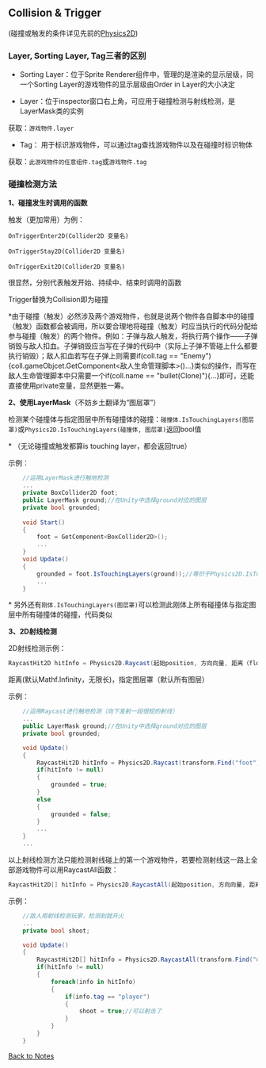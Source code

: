## Collision & Trigger

(碰撞或触发的条件详见先前的[Physics2D](https://github.com/Vincent-zz/Unity/blob/main/NotesAboutPhysics2D.md)) 

### Layer, Sorting Layer, Tag三者的区别 

- Sorting Layer：位于Sprite Renderer组件中，管理的是渲染的显示层级，同一个Sorting Layer的游戏物件的显示层级由Order in Layer的大小决定  

- Layer：位于inspector窗口右上角，可应用于碰撞检测与射线检测，是LayerMask类的实例 

获取：`游戏物件.layer`

- Tag： 用于标识游戏物件，可以通过tag查找游戏物件以及在碰撞时标识物体 

获取：`此游戏物件的任意组件.tag`或`游戏物件.tag` 

### 碰撞检测方法 

**1、碰撞发生时调用的函数** 

触发（更加常用）为例： 

`OnTriggerEnter2D(Collider2D 变量名)` 

`OnTriggerStay2D(Collider2D 变量名)` 

`OnTriggerExit2D(Collider2D 变量名)` 

很显然，分别代表触发开始、持续中、结束时调用的函数 

Trigger替换为Collision即为碰撞 

\*由于碰撞（触发）必然涉及两个游戏物件，也就是说两个物件各自脚本中的碰撞（触发）函数都会被调用，所以要合理地将碰撞（触发）时应当执行的代码分配给参与碰撞（触发）的两个物件。例如：子弹与敌人触发，将执行两个操作——子弹销毁与敌人扣血。子弹销毁应当写在子弹的代码中（实际上子弹不管碰上什么都要执行销毁）；敌人扣血若写在子弹上则需要if(coll.tag == "Enemy"){coll.gameObjcet.GetComponent<敌人生命管理脚本>()...}类似的操作，而写在敌人生命管理脚本中只需要一个if(coll.name == "bullet(Clone)"){...}即可，还能直接使用private变量，显然更胜一筹。 

**2、使用LayerMask**（不妨乡土翻译为“图层罩”） 

检测某个碰撞体与指定图层中所有碰撞体的碰撞：`碰撞体.IsTouchingLayers(图层罩)`或`Physics2D.IsTouchingLayers(碰撞体, 图层罩)`返回bool值  

\* （无论碰撞或触发都算is touching layer，都会返回true） 

示例： 

```C#
    //运用LayerMask进行触地检测
    ...
    private BoxCollider2D foot;
    public LayerMask ground;//在Unity中选择ground对应的图层
    private bool grounded;
    
    void Start()
    {
        foot = GetComponent<BoxCollider2D>();
        ...
    }
    void Update()
    {
        grounded = foot.IsTouchingLayers(ground));//等价于Physics2D.IsTouchingLayers(foot, ground)
        ...
    }
``` 

\* 另外还有`刚体.IsTouchingLayers(图层罩)`可以检测此刚体上所有碰撞体与指定图层中所有碰撞体的碰撞，代码类似 

**3、2D射线检测** 

2D射线检测示例： 

```C#
RaycastHit2D hitInfo = Physics2D.Raycast(起始position, 方向向量, 距离（float）, 指定图层罩); 
``` 

距离(默认Mathf.Infinity，无限长)，指定图层罩（默认所有图层） 

示例： 

```C#
    //运用Raycast进行触地检测（向下发射一段很短的射线）
    ...
    public LayerMask ground;//在Unity中选择ground对应的图层
    private bool grounded;

    void Update()
    {
        RaycastHit2D hitInfo = Physics2D.Raycast(transform.Find("foot").position, -Vector3.up, 0.01f, Mathf.Infinity, ground);//foot为空子物件来指示位置
        if(hitInfo != null)
        {
            grounded = true;
        }
        else
        {
            grounded = false;
        }
        ...
    }
    ...
``` 

以上射线检测方法只能检测射线碰上的第一个游戏物件，若要检测射线这一路上全部游戏物件可以用RaycastAll函数： 

```C#
RaycastHit2D[] hitInfo = Physics2D.RaycastAll(起始position, 方向向量, 距离（float）, 指定图层罩);
``` 

示例：

```C#
    //敌人用射线检测玩家，检测到就开火
    ...
    private bool shoot;

    void Update()
    {
        RaycastHit2D[] hitInfo = Physics2D.RaycastAll(transform.Find("detect").position, transform.right);//detect为空子物体用于表示检测射线其实位置
        if(hitInfo != null)
        {
            foreach(info in hitInfo)
            {
                if(info.tag == "player")
                {
                    shoot = true;//可以射击了
                }
            }
        }            
    }
```
[Back to Notes](https://github.com/Vincent-zz/Unity/blob/main/UnityNotes.md)